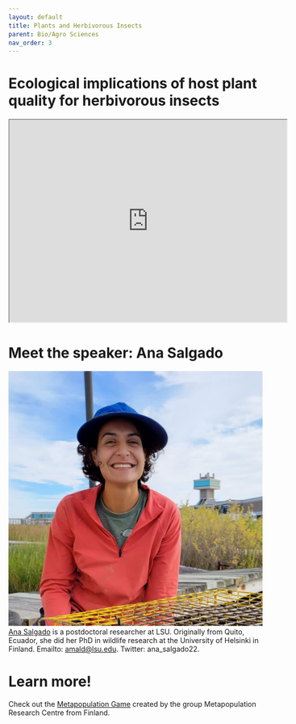 ```yaml
---
layout: default
title: Plants and Herbivorous Insects
parent: Bio/Agro Sciences
nav_order: 3
---
```


# Ecological implications of host plant quality for herbivorous insects

<iframe width="550" height="400"
    src="https://youtube.com/embed/mWunY10j_Cg">
</iframe>

# Meet the speaker: Ana Salgado

<div class="container">
    <div class="row-fluid">
        <div class="span2">
            <a href="https://www.researchgate.net/profile/Ana_Salgado8">
            <img src="../../assets/pics/202110_AnaSalgado.jpg"
                  title="AnaSalgado" alt="AnaSalgado">
            </a>
        </div>
        <div class="span5">
            <a href= "https://www.researchgate.net/profile/Ana_Salgado8">Ana Salgado</a> is a postdoctoral researcher at LSU. Originally from Quito, Ecuador, she did her PhD in wildlife research at the University of Helsinki in Finland.
            Emailto: <a href = "mailto: amald@lsu.edu">amald@lsu.edu</a>. Twitter: ana_salgado22.
        </div>
    </div>
</div>



# Learn more!

Check out the [Metapopulation Game](https://www.helsinki.fi/en/beta/researchgroups/metapopulation-research-centre/the-metapopulation-game) created by the group Metapopulation Research Centre from Finland.